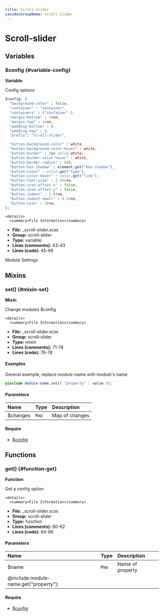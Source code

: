 ```yaml
---
title: Scroll-slider
sassdocGroupName: scroll-slider
---
```



# Scroll-slider





## Variables




<div class="sassdoc-item-header">

###  $config {#variable-config}

  <div class="sassdoc-item-header__labels">
    <span class="tag tag--primary"><strong>Variable</strong></span>
  </div>

</div>

  

Config options
    
    

``` scss
$config: (
  "background-color" : false,
  "container" : "container",
  "containers" : ("container",),
  "margin-bottom" : 3rem,
  "margin-top" : 1rem,
  "padding-bottom" : 0,
  "padding-top" : 0,
  "prefix": "scroll-slider",

  "button-background-color" : white,
  "button-background-color-hover" : white,
  "button-border" : 2px solid white,
  "button-border-color-hover" : white,
  "button-border-radius" : 50%,
  "button-box-shadow" : element.get("box-shadow"),
  "button-color" : color.get("type"),
  "button-color-hover" : color.get("link"),
  "button-font-size" : 1.35rem,
  "button-icon-offset-x" : false,
  "button-icon-offset-y" : false,
  "button-indent" : 1.5rem,
  "button-indent-small" : 0.5rem,
  "button-size" : 3rem,
);
```
  

    <details>
      <summary>File Information</summary>
- **File:** _scroll-slider.scss
- **Group:** scroll-slider
- **Type:** variable
- **Lines (comments):** 43-43
- **Lines (code):** 45-69
    </details>
    


Module Settings
    
    
  

## Mixins




<div class="sassdoc-item-header">

###  set() {#mixin-set}

  <div class="sassdoc-item-header__labels">
    <span class="tag tag--primary"><strong>Mixin</strong></span>
  </div>

</div>

  

Change modules $config
    
    

    <details>
      <summary>File Information</summary>
- **File:** _scroll-slider.scss
- **Group:** scroll-slider
- **Type:** mixin
- **Lines (comments):** 71-74
- **Lines (code):** 76-78
    </details>
    

#### Examples

General example, replace module-name with module's name      


``` scss
@include module-name.set(( "property" : value ));
```
  

      

#### Parameters


|Name|Type|Description|
|:--|:--|:--|
|$changes|`Map`|Map of changes|

    

#### Require

- [$config](/sass/components/accordion/#variable-config)
  
  

## Functions




<div class="sassdoc-item-header">

###  get() {#function-get}

  <div class="sassdoc-item-header__labels">
    <span class="tag tag--primary"><strong>Function</strong></span>
  </div>

</div>

  

Get a config option
    
    

    <details>
      <summary>File Information</summary>
- **File:** _scroll-slider.scss
- **Group:** scroll-slider
- **Type:** function
- **Lines (comments):** 80-82
- **Lines (code):** 84-86
    </details>
    

#### Parameters


|Name|Type|Description|
|:--|:--|:--|
|$name|`Map`|Name of property
  @include module-name.get("property");|

    

#### Require

- [$config](/sass/components/accordion/#variable-config)
  
  
  